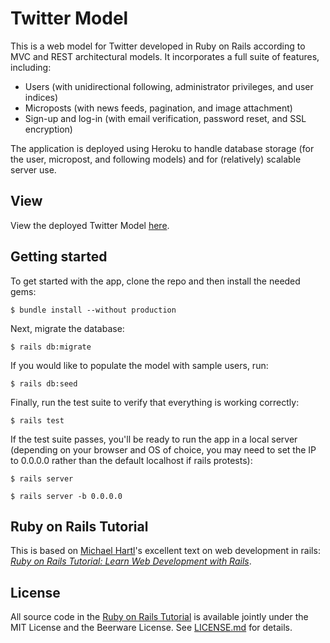 # Twitter Model

This is a web model for Twitter developed in Ruby on Rails according to MVC and
REST architectural models. It incorporates a full suite of features, including:

* Users (with unidirectional following, administrator privileges, and user indices)
* Microposts (with news feeds, pagination, and image attachment)
* Sign-up and log-in (with email verification, password reset, and SSL encryption)

The application is deployed using Heroku to handle database storage (for the
user, micropost, and following models) and for (relatively) scalable server use.

## View

View the deployed Twitter Model [here](https://www.twitter-model.herokuapp.com/).

## Getting started

To get started with the app, clone the repo and then install the needed gems:

```
$ bundle install --without production
```

Next, migrate the database:

```
$ rails db:migrate
```

If you would like to populate the model with sample users, run:

```
$ rails db:seed
```

Finally, run the test suite to verify that everything is working correctly:

```
$ rails test
```

If the test suite passes, you'll be ready to run the app in a local server
(depending on your browser and OS of choice, you may need to set the IP to
0.0.0.0 rather than the default localhost if rails protests):

```
$ rails server
```
```
$ rails server -b 0.0.0.0
```

## Ruby on Rails Tutorial

This is based on [Michael Hartl](http://www.michaelhartl.com/)'s excellent text
on web development in rails: [*Ruby on Rails Tutorial: Learn Web Development
with Rails*](http://www.railstutorial.org/).

## License

All source code in the [Ruby on Rails Tutorial](http://railstutorial.org/)
is available jointly under the MIT License and the Beerware License. See
[LICENSE.md](LICENSE.md) for details.
